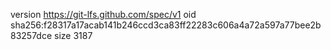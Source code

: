 version https://git-lfs.github.com/spec/v1
oid sha256:f28317a17acab141b246ccd3ca83ff22283c606a4a72a597a77bee2b83257dce
size 3187
